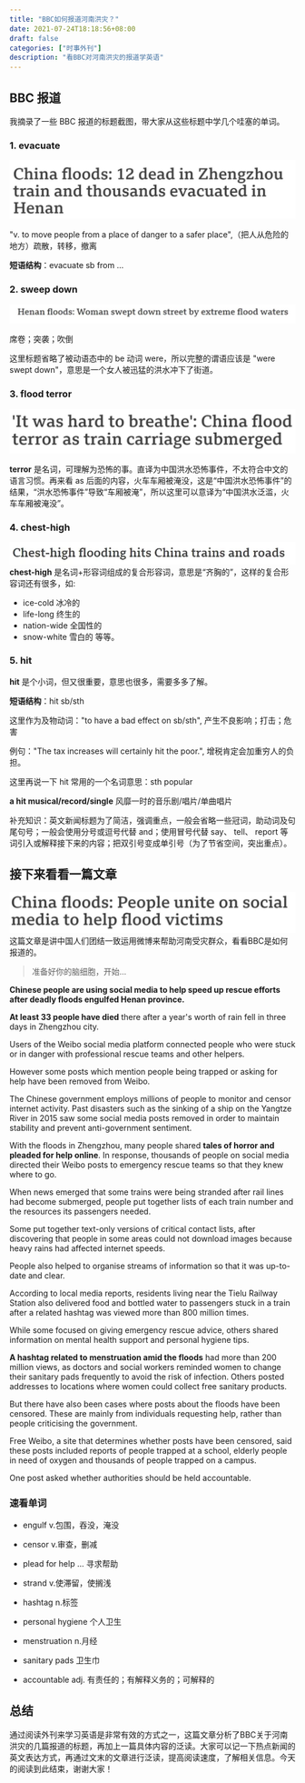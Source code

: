 ```yaml
---
title: "BBC如何报道河南洪灾？"
date: 2021-07-24T18:18:56+08:00
draft: false
categories: ["时事外刊"]
description: "看BBC对河南洪灾的报道学英语"
---
```


## BBC 报道
我摘录了一些 BBC 报道的标题截图，带大家从这些标题中学几个哇塞的单词。

### 1. evacuate
![](1.jpg)

"v. to move people from a place of danger to a safer place",（把人从危险的地方）疏散，转移，撤离

**短语结构**：evacuate sb from ...

### 2. sweep down
![](2.jpg)

席卷；突袭；吹倒

这里标题省略了被动语态中的 be 动词 were，所以完整的谓语应该是 "were swept down"，意思是一个女人被迅猛的洪水冲下了街道。


### 3. flood terror
![](3.jpg)

**terror** 是名词，可理解为恐怖的事。直译为中国洪水恐怖事件，不太符合中文的语言习惯。再来看 as 后面的内容，火车车厢被淹没，这是“中国洪水恐怖事件”的结果，“洪水恐怖事件”导致“车厢被淹”，所以这里可以意译为“中国洪水泛滥，火车车厢被淹没”。

### 4. chest-high
![](4.jpg)
**chest-high** 是名词+形容词组成的复合形容词，意思是“齐胸的”，这样的复合形容词还有很多，如:
* ice-cold 冰冷的  
* life-long 终生的  
* nation-wide 全国性的  
* snow-white 雪白的 等等。

### 5. hit
**hit** 是个小词，但又很重要，意思也很多，需要多多了解。

**短语结构**：hit sb/sth


这里作为及物动词："to have a bad effect on sb/sth", 产生不良影响；打击；危害

例句："The tax increases will certainly hit the poor.", 增税肯定会加重穷人的负担。

这里再说一下 hit 常用的一个名词意思：sth popular

**a hit musical/record/single** 风靡一时的音乐剧/唱片/单曲唱片

补充知识：英文新闻标题为了简洁，强调重点，一般会省略一些冠词，助动词及句尾句号；一般会使用分号或逗号代替 and；使用冒号代替 say、 tell、 report 等词引入或解释接下来的内容；把双引号变成单引号（为了节省空间，突出重点）。

## 接下来看看一篇文章

![](5.jpg)
这篇文章是讲中国人们团结一致运用微博来帮助河南受灾群众，看看BBC是如何报道的。

> 准备好你的脑细胞，开始...

**Chinese people are using social media to help speed up rescue efforts after deadly floods engulfed Henan province.** 

**At least 33 people have died** there after a year's worth of rain fell in three days in Zhengzhou city.

Users of the Weibo social media platform connected people who were stuck or in danger with professional rescue teams and other helpers.

However some posts which mention people being trapped or asking for help have been removed from Weibo.

The Chinese government employs millions of people to monitor and censor internet activity. Past disasters such as the sinking of a ship on the Yangtze River in 2015 saw some social media posts removed in order to maintain stability and prevent anti-government sentiment.

With the floods in Zhengzhou, many people shared **tales of horror and pleaded for help online**. In response, thousands of people on social media directed their Weibo posts to emergency rescue teams so that they knew where to go.

When news emerged that some trains were being stranded after rail lines had become submerged, people put together lists of each train number and the resources its passengers needed.

Some put together text-only versions of critical contact lists, after discovering that people in some areas could not download images because heavy rains had affected internet speeds.

People also helped to organise streams of information so that it was up-to-date and clear.

According to local media reports, residents living near the Tielu Railway Station also delivered food and bottled water to passengers stuck in a train after a related hashtag was viewed more than 800 million times.

While some focused on giving emergency rescue advice, others shared information on mental health support and personal hygiene tips.

**A hashtag related to menstruation amid the floods** had more than 200 million views, as doctors and social workers reminded women to change their sanitary pads frequently to avoid the risk of infection. Others posted addresses to locations where women could collect free sanitary products.

But there have also been cases where posts about the floods have been censored. These are mainly from individuals requesting help, rather than people criticising the government.

Free Weibo, a site that determines whether posts have been censored, said these posts included reports of people trapped at a school, elderly people in need of oxygen and thousands of people trapped on a campus.

One post asked whether authorities should be held accountable.

### 速看单词

* engulf    v.包围，吞没，淹没

* censor    v.审查，删减

* plead for help ... 寻求帮助

* strand     v.使滞留，使搁浅

* hashtag   n.标签 

* personal hygiene   个人卫生

* menstruation  n.月经

* sanitary pads 卫生巾

* accountable adj. 有责任的；有解释义务的；可解释的

## 总结

通过阅读外刊来学习英语是非常有效的方式之一，这篇文章分析了BBC关于河南洪灾的几篇报道的标题，再加上一篇具体内容的泛读。大家可以记一下热点新闻的英文表达方式，再通过文末的文章进行泛读，提高阅读速度，了解相关信息。今天的阅读到此结束，谢谢大家！

